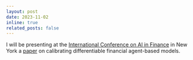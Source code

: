 ```yaml
---
layout: post
date: 2023-11-02
inline: true
related_posts: false
---
```


I will be presenting at the [International Conference on AI in Finance](https://ai-finance.org/) in New York a [paper](https://ora.ox.ac.uk/objects/uuid:71e55ed6-d7c2-4475-b8dc-2d9cf34933f2) on calibrating differentiable financial agent-based models.
